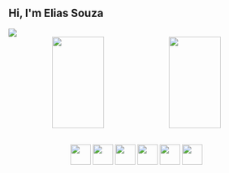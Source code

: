 ## Hi, I'm Elias Souza

<img src="https://i.pinimg.com/originals/11/1a/03/111a03133d14214539c96e0f657dff1a.png">

<div align="center">
  <img width="45%" height="180em" src="https://github-readme-stats.vercel.app/api?username=eliasnsz&&show_icons=true&theme=omni">
  <img width="45%" height="180em" src="https://github-readme-stats.vercel.app/api/top-langs/?username=eliasnsz&layout=compact&theme=omni">
</div>
  
##
  <div align="center">
    <img width="40px" src="https://cdn.jsdelivr.net/gh/devicons/devicon/icons/javascript/javascript-original.svg" />
    <img width="40px" src="https://cdn.jsdelivr.net/gh/devicons/devicon/icons/react/react-original.svg" />
    <img width="40px" src="https://cdn.jsdelivr.net/gh/devicons/devicon/icons/html5/html5-original.svg" />
    <img width="40px" src="https://cdn.jsdelivr.net/gh/devicons/devicon/icons/css3/css3-original.svg" />
    <img width="40px" src="https://cdn.jsdelivr.net/gh/devicons/devicon/icons/bootstrap/bootstrap-original.svg" />
    <img width="40px" src="https://cdn.jsdelivr.net/gh/devicons/devicon/icons/sass/sass-original.svg" />
  </div>


